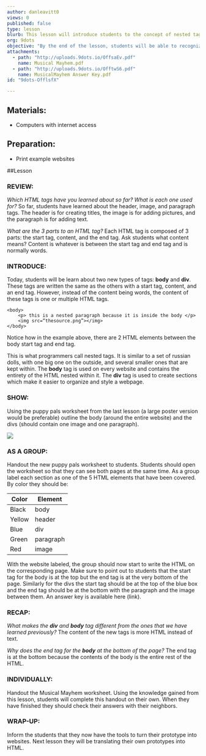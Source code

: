 ```yaml
---
author: danleavitt0
views: 0
published: false
type: lesson
blurb: This lesson will introduce students to the concept of nested tags by learning the div and body tags.
org: 9dots
objective: "By the end of the lesson, students will be able to recognize grouped tags as belonging to the same div, translate an example website to HTML tags including divs, and know how to log in to and create websites using codepen."
attachments: 
  - path: "http://uploads.9dots.io/OffsaEv.pdf"
    name: Musical Mayhem.pdf
  - path: "http://uploads.9dots.io/OfftwS6.pdf"
    name: MusicalMayhem Answer Key.pdf
id: "9dots-OfflsfX"

---
```


## Materials:

- Computers with internet access

## Preparation:

- Print example websites

##Lesson

### REVIEW: 
_Which HTML tags have you learned about so far? What is each one used for?_
So far, students have learned about the header, image, and paragraph tags. The header is for creating titles, the image is for adding pictures, and the paragraph is for adding text.

_What are the 3 parts to an HTML tag?_
Each HTML tag is composed of 3 parts: the start tag, content, and the end tag. 
Ask students what content means?
Content is whatever is between the start tag and end tag and is normally words.


### INTRODUCE:
Today, students will be learn about two new types of tags: **body** and **div**.  These tags are written the same as the others with a start tag, content, and an end tag.  However, instead of the content being words, the content of these tags is one or multiple HTML tags.
```
<body>
	<p> this is a nested paragraph because it is inside the body </p>
	<img src=“thesource.png”></img>
</body>
```
Notice how in the example above, there are 2 HTML elements between the body start tag and end tag.

This is what programmers call nested tags. It is similar to a set of russian dolls, with one big one on the outside, and several smaller ones that are kept within.  The **body** tag is used on every website and contains the entirety of the HTML nested within it. The **div** tag is used to create sections which make it easier to organize and style a webpage. 

### SHOW:
Using the puppy pals worksheet from the last lesson (a large poster version would be preferable) outline the body (around the entire website) and the divs (should contain one image and one paragraph). 

![](http://uploads.9dots.io/Offq4HV_md.jpg) 

### AS A GROUP: 
Handout the new puppy pals worksheet to students. Students should open the worksheet so that they can see both pages at the same time. As a group label each section as one of the 5 HTML elements that have been covered. By color they should be:

Color | Element
-|-
Black | body
Yellow | header
Blue | div
Green | paragraph
Red | image

With the website labeled, the group should now start to write the HTML on the corresponding page. Make sure to point out to students that the start tag for the body is at the top but the end tag is at the very bottom of the page. Similarly for the divs the start tag should be at the top of the blue box and the end tag should be at the bottom with the paragraph and the image between them. An answer key is available here (link).

### RECAP:
_What makes the **div** and **body** tag different from the ones that we have learned previously?_
The content of the new tags is more HTML instead of text.

_Why does the end tag for the **body** at the bottom of the page?_
The end tag is at the bottom because the contents of the body is the entire rest of the HTML.

### INDIVIDUALLY:
Handout the Musical Mayhem worksheet. Using the knowledge gained from this lesson, students will complete this handout on their own. When they have finished they should check their answers with their neighbors. 

### WRAP-UP:
Inform the students that they now have the tools to turn their prototype into websites. Next lesson they will be translating their own prototypes into HTML.
